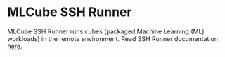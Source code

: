 # MLCube SSH Runner
MLCube SSH Runner runs cubes (packaged Machine Learning (ML) workloads) in the remote environment. Read
SSH Runner documentation [here](../../docs/runners/ssh-runner.md).  